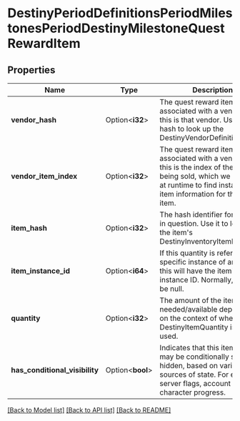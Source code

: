 # DestinyPeriodDefinitionsPeriodMilestonesPeriodDestinyMilestoneQuestRewardItem

## Properties

Name | Type | Description | Notes
------------ | ------------- | ------------- | -------------
**vendor_hash** | Option<**i32**> | The quest reward item *may* be associated with a vendor. If so, this is that vendor. Use this hash to look up the DestinyVendorDefinition. | [optional]
**vendor_item_index** | Option<**i32**> | The quest reward item *may* be associated with a vendor. If so, this is the index of the item being sold, which we can use at runtime to find instanced item information for the reward item. | [optional]
**item_hash** | Option<**i32**> | The hash identifier for the item in question. Use it to look up the item's DestinyInventoryItemDefinition. | [optional]
**item_instance_id** | Option<**i64**> | If this quantity is referring to a specific instance of an item, this will have the item's instance ID. Normally, this will be null. | [optional]
**quantity** | Option<**i32**> | The amount of the item needed/available depending on the context of where DestinyItemQuantity is being used. | [optional]
**has_conditional_visibility** | Option<**bool**> | Indicates that this item quantity may be conditionally shown or hidden, based on various sources of state. For example: server flags, account state, or character progress. | [optional]

[[Back to Model list]](../README.md#documentation-for-models) [[Back to API list]](../README.md#documentation-for-api-endpoints) [[Back to README]](../README.md)


